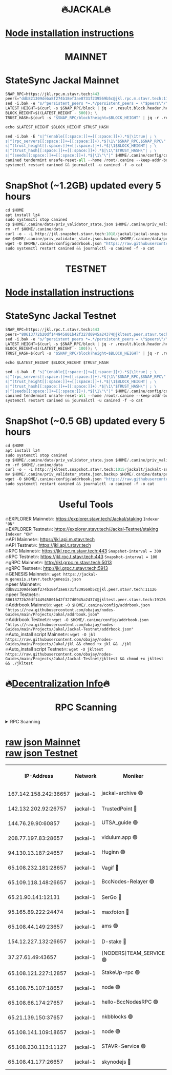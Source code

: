 <h1 align="center"> 🔥JACKAL🔥</h1>

[Node installation instructions](https://github.com/obajay/nodes-Guides/tree/main/Projects/Jakal)
=

<h1 align="center"> MAINNET</h1>

# StateSync Jackal Mainnet
```python
SNAP_RPC=https://jkl.rpc.m.stavr.tech:443
peers="ddb821309deba8f274b18ef3ae8731f239569b5c@jkl.rpc.m.stavr.tech:11126"
sed -i.bak -e "s/^persistent_peers *=.*/persistent_peers = \"$peers\"/" $HOME/.canine/config/config.toml
LATEST_HEIGHT=$(curl -s $SNAP_RPC/block | jq -r .result.block.header.height); \
BLOCK_HEIGHT=$((LATEST_HEIGHT - 500)); \
TRUST_HASH=$(curl -s "$SNAP_RPC/block?height=$BLOCK_HEIGHT" | jq -r .result.block_id.hash)

echo $LATEST_HEIGHT $BLOCK_HEIGHT $TRUST_HASH

sed -i.bak -E "s|^(enable[[:space:]]+=[[:space:]]+).*$|\1true| ; \
s|^(rpc_servers[[:space:]]+=[[:space:]]+).*$|\1\"$SNAP_RPC,$SNAP_RPC\"| ; \
s|^(trust_height[[:space:]]+=[[:space:]]+).*$|\1$BLOCK_HEIGHT| ; \
s|^(trust_hash[[:space:]]+=[[:space:]]+).*$|\1\"$TRUST_HASH\"| ; \
s|^(seeds[[:space:]]+=[[:space:]]+).*$|\1\"\"|" $HOME/.canine/config/config.toml
canined tendermint unsafe-reset-all --home /root/.canine --keep-addr-book
systemctl restart canined && journalctl -u canined -f -o cat
```
# SnapShot (~1.2GB) updated every 5 hours
```python
cd $HOME
apt install lz4
sudo systemctl stop canined
cp $HOME/.canine/data/priv_validator_state.json $HOME/.canine/priv_validator_state.json.backup
rm -rf $HOME/.canine/data
curl -o - -L http://jkl.snapshot.stavr.tech:1018/jackal/jackal-snap.tar.lz4 | lz4 -c -d - | tar -x -C $HOME/.canine --strip-components 2
mv $HOME/.canine/priv_validator_state.json.backup $HOME/.canine/data/priv_validator_state.json
wget -O $HOME/.canine/config/addrbook.json "https://raw.githubusercontent.com/obajay/nodes-Guides/main/Projects/Jakal/addrbook.json"
sudo systemctl restart canined && journalctl -u canined -f -o cat
```

<h1 align="center"> TESTNET</h1>

[Node installation instructions](https://github.com/obajay/nodes-Guides/tree/main/Projects/Jakal/Jackal-Testnet)
=

# StateSync Jackal Testnet
```python
SNAP_RPC=https://jkl.rpc.t.stavr.tech:443
peers="80613772b20df144945801b42f327d0945a24374@jkltest.peer.stavr.tech:19126"
sed -i.bak -e "s/^persistent_peers *=.*/persistent_peers = \"$peers\"/" $HOME/.canine/config/config.toml
LATEST_HEIGHT=$(curl -s $SNAP_RPC/block | jq -r .result.block.header.height); \
BLOCK_HEIGHT=$((LATEST_HEIGHT - 100)); \
TRUST_HASH=$(curl -s "$SNAP_RPC/block?height=$BLOCK_HEIGHT" | jq -r .result.block_id.hash)

echo $LATEST_HEIGHT $BLOCK_HEIGHT $TRUST_HASH

sed -i.bak -E "s|^(enable[[:space:]]+=[[:space:]]+).*$|\1true| ; \
s|^(rpc_servers[[:space:]]+=[[:space:]]+).*$|\1\"$SNAP_RPC,$SNAP_RPC\"| ; \
s|^(trust_height[[:space:]]+=[[:space:]]+).*$|\1$BLOCK_HEIGHT| ; \
s|^(trust_hash[[:space:]]+=[[:space:]]+).*$|\1\"$TRUST_HASH\"| ; \
s|^(seeds[[:space:]]+=[[:space:]]+).*$|\1\"\"|" $HOME/.canine/config/config.toml
canined tendermint unsafe-reset-all --home /root/.canine --keep-addr-book
systemctl restart canined && journalctl -u canined -f -o cat
```
# SnapShot (~0.5 GB) updated every 5 hours
```python
cd $HOME
apt install lz4
sudo systemctl stop canined
cp $HOME/.canine/data/priv_validator_state.json $HOME/.canine/priv_validator_state.json.backup
rm -rf $HOME/.canine/data
curl -o - -L http://jkltest.snapshot.stavr.tech:1015/jackalt/jackalt-snap.tar.lz4 | lz4 -c -d - | tar -x -C $HOME/.canine --strip-components 2
mv $HOME/.canine/priv_validator_state.json.backup $HOME/.canine/data/priv_validator_state.json
wget -O $HOME/.canine/config/addrbook.json "https://raw.githubusercontent.com/obajay/nodes-Guides/main/Projects/Jakal/Jackal-Testnet/addrbook.json"
sudo systemctl restart canined && journalctl -u canined -f -o cat
```

 <h1 align="center"> Useful Tools</h1>

🔥EXPLORER Mainnet🔥:      https://explorer.stavr.tech/Jackal/staking		        `Indexer "ON"` \
🔥EXPLORER Testnet🔥:      https://explorer.stavr.tech/Jackal-Testnet/staking     `Indexer "ON"` \
🔥API Mainnet🔥: 			 		 https://jkl.api.m.stavr.tech \
🔥API Testnet🔥: 			 		 https://jkl.api.t.stavr.tech \
🔥RPC Mainnet🔥:           https://jkl.rpc.m.stavr.tech:443              `Snapshot-interval = 300` \
🔥RPC Testnet🔥:           https://jkl.rpc.t.stavr.tech:443              `Snapshot-interval = 100` \
🔥gRPC Mainnet🔥:          http://jkl.grpc.m.stavr.tech:5013 \
🔥gRPC Testnet🔥:          http://jkl.grpc.t.stavr.tech:5913 \
🔥GENESIS Mainnet🔥:    `wget https://jackal-m.genesis.stavr.tech/genesis.json` \
🔥peer Mainnet🔥:					 `ddb821309deba8f274b18ef3ae8731f239569b5c@jkl.peer.stavr.tech:11126` \
🔥peer Testnet🔥:					 `80613772b20df144945801b42f327d0945a24374@jkltest.peer.stavr.tech:19126` \
🔥Addrbook Mainnet🔥:    ```wget -O $HOME/.canine/config/addrbook.json "https://raw.githubusercontent.com/obajay/nodes-Guides/main/Projects/Jakal/addrbook.json"``` \
🔥Addrbook Testnet🔥:    ```wget -O $HOME/.canine/config/addrbook.json "https://raw.githubusercontent.com/obajay/nodes-Guides/main/Projects/Jakal/Jackal-Testnet/addrbook.json"``` \
🔥Auto_install script Mainnet🔥: ```wget -O jkl https://raw.githubusercontent.com/obajay/nodes-Guides/main/Projects/Jakal/jkl && chmod +x jkl && ./jkl``` \
🔥Auto_install script Testnet🔥: ```wget -O jkltest https://raw.githubusercontent.com/obajay/nodes-Guides/main/Projects/Jakal/Jackal-Testnet/jkltest && chmod +x jkltest && ./jkltest```

🔥[Decentralization Info](https://github.com/obajay/StateSync-snapshots/tree/main/Projects/Jackal/Decentralization)🔥
=

<h1 align="center"> RPC Scanning</h1>

<details>
<summary>RPC Scanning</summary>

<h2 align="center"> We scan nodes in real time every 4 hours. And we provide the final result of RPC endpoints.
We cannot influence the operation of these nodes in any way. </h2>


```python
If Voting Power is higher than 0 --> then the Node is a validator of the network and may be subject to attack and be a potential threat to the chain.
```
```python
We marked such validators with a red symbol
```

</details>

[raw json Mainnet](https://rpc-check.jaclalm.stavr.tech/jaclalm/rpc-jaclalm-result.json) \
[raw json Testnet](https://github.com/obajay/StateSync-snapshots/tree/main/Projects/Jackal/Rpc-Check-Testnet)
=

<table><tr><th>IP-Address</th><th>Network</th><th>Moniker</th><th>Latest Block Height</th><th>Earliest Block Height</th><th>Catching Up</th><th>Tx Index</th><th>Voting Power</th><th>Scan Time</th></tr><tr><td>167.142.158.242:36657</td><td>jackal-1</td><td>jackal-archive 🟢</td><td>6668877</td><td>2770293</td><td>False</td><td>on</td><td>0</td><td>2024-02-28T11:41:34.041197991UTC</td></tr><tr><td>142.132.202.92:26757</td><td>jackal-1</td><td>TrustedPoint 🔴</td><td>6668869</td><td>6129401</td><td>False</td><td>on</td><td>291224</td><td>2024-02-28T11:40:46.695459942UTC</td></tr><tr><td>144.76.29.90:60857</td><td>jackal-1</td><td>UTSA_guide 🟢</td><td>6668874</td><td>6280001</td><td>False</td><td>on</td><td>0</td><td>2024-02-28T11:41:18.464442502UTC</td></tr><tr><td>208.77.197.83:28657</td><td>jackal-1</td><td>vidulum.app 🟢</td><td>6668876</td><td>6296001</td><td>False</td><td>on</td><td>0</td><td>2024-02-28T11:41:31.221445863UTC</td></tr><tr><td>94.130.13.187:24657</td><td>jackal-1</td><td>Huginn 🟢</td><td>6588265</td><td>6424001</td><td>False</td><td>on</td><td>0</td><td>2024-02-28T11:41:36.623694811UTC</td></tr><tr><td>65.108.232.181:28657</td><td>jackal-1</td><td>Vagif 🔴</td><td>6668875</td><td>6462201</td><td>False</td><td>off</td><td>60003</td><td>2024-02-28T11:41:23.205219380UTC</td></tr><tr><td>65.109.118.148:26657</td><td>jackal-1</td><td>BccNodes-Relayer 🟢</td><td>6668873</td><td>6489001</td><td>False</td><td>on</td><td>0</td><td>2024-02-28T11:41:16.194362148UTC</td></tr><tr><td>65.21.90.141:12131</td><td>jackal-1</td><td>SerGo 🔴</td><td>6668869</td><td>6568868</td><td>False</td><td>off</td><td>51100</td><td>2024-02-28T11:40:42.335248570UTC</td></tr><tr><td>95.165.89.222:24474</td><td>jackal-1</td><td>maxfoton 🔴</td><td>6668875</td><td>6568875</td><td>False</td><td>off</td><td>117661</td><td>2024-02-28T11:41:23.660753436UTC</td></tr><tr><td>65.108.44.149:23657</td><td>jackal-1</td><td>ams 🟢</td><td>6668875</td><td>6571141</td><td>False</td><td>on</td><td>0</td><td>2024-02-28T11:41:23.994367183UTC</td></tr><tr><td>154.12.227.132:26657</td><td>jackal-1</td><td>D-stake 🔴</td><td>6668867</td><td>6591001</td><td>False</td><td>off</td><td>130243</td><td>2024-02-28T11:40:33.242833726UTC</td></tr><tr><td>37.27.61.49:43657</td><td>jackal-1</td><td>[NODERS]TEAM_SERVICE 🟢</td><td>6668867</td><td>6591201</td><td>False</td><td>on</td><td>0</td><td>2024-02-28T11:40:30.534432709UTC</td></tr><tr><td>65.108.121.227:12857</td><td>jackal-1</td><td>StakeUp-rpc 🟢</td><td>6668869</td><td>6604001</td><td>False</td><td>on</td><td>0</td><td>2024-02-28T11:40:46.998590302UTC</td></tr><tr><td>65.108.75.107:18657</td><td>jackal-1</td><td>node 🟢</td><td>6668872</td><td>6616732</td><td>False</td><td>on</td><td>0</td><td>2024-02-28T11:41:05.676804429UTC</td></tr><tr><td>65.108.66.174:27657</td><td>jackal-1</td><td>hello-BccNodesRPC 🟢</td><td>6668874</td><td>6628401</td><td>False</td><td>on</td><td>0</td><td>2024-02-28T11:41:18.787836828UTC</td></tr><tr><td>65.21.139.150:37657</td><td>jackal-1</td><td>nkbblocks 🟢</td><td>6668869</td><td>6639001</td><td>False</td><td>on</td><td>0</td><td>2024-02-28T11:40:42.035591831UTC</td></tr><tr><td>65.108.141.109:18657</td><td>jackal-1</td><td>node 🟢</td><td>6668867</td><td>6643057</td><td>False</td><td>on</td><td>0</td><td>2024-02-28T11:40:35.623197063UTC</td></tr><tr><td>65.108.230.113:11127</td><td>jackal-1</td><td>STAVR-Service 🟢</td><td>6668875</td><td>6667001</td><td>False</td><td>on</td><td>0</td><td>2024-02-28T11:41:26.349178177UTC</td></tr><tr><td>65.108.41.177:26657</td><td>jackal-1</td><td>skynodejs 🔴</td><td>6668877</td><td>6668001</td><td>False</td><td>on</td><td>83703</td><td>2024-02-28T11:41:34.374932923UTC</td></tr></table>
